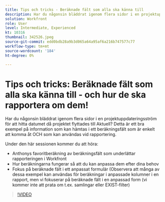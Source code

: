 ```yaml
---
title: Tips och tricks - Beräknade fält som alla ska känna till
description: Har du någonsin bläddrat igenom flera sidor i en projektuppdateringsström för att hitta datumet då projektet flyttades till Aktuell? Detta är en bra ... (Beskrivningar ska vara mellan 60 och 160 tecken)
solution: Workfront
role: User
level: Intermediate, Experienced
kt: 10316
thumbnail: 342526.jpeg
source-git-commit: edd0bdb28a9b3d065a64a95af6a216b747577c77
workflow-type: tm+mt
source-wordcount: '184'
ht-degree: 0%

---
```


# Tips och tricks: Beräknade fält som alla ska känna till - och hur de ska rapportera om dem!

Har du någonsin bläddrat igenom flera sidor i en projektuppdateringsström för att hitta datumet då projektet flyttades till Aktuell? Detta är ett bra exempel på information som kan hämtas i ett beräkningsfält som är enkelt att komma åt OCH som kan användas vid rapportering.

Under den här sessionen kommer du att höra:

* Anthonys favoritberäkning av beräkningsfält som underlättar rapporteringen i Workfront
* Hur beräkningarna fungerar så att du kan anpassa dem efter dina behov
* Fokus på beräknade fält i ett anpassat formulär (Observera att många av dessa exempel kan användas för beräkningar i anpassade kolumner i en rapport, men vi fokuserar på beräknade fält i en anpassad form (vi kommer inte att prata om t.ex. samlingar eller EXIST-filter)

>[!VIDEO](https://video.tv.adobe.com/v/342526/?quality=12&learn=on)
